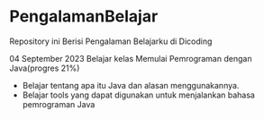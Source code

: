 # PengalamanBelajar
Repository ini Berisi Pengalaman Belajarku di Dicoding

04 September 2023
Belajar kelas Memulai Pemrograman dengan Java(progres 21%)
  * Belajar tentang apa itu Java dan alasan menggunakannya.
  * Belajar tools yang dapat digunakan untuk menjalankan bahasa pemrograman Java
